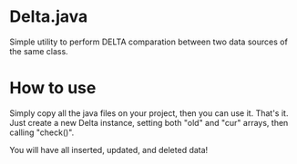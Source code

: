 # Delta.java
Simple utility to perform DELTA comparation between two data sources of the same class.


# How to use
Simply copy all the java files on your project, then you can use it. That's it.
Just create a new Delta instance, setting both "old" and "cur" arrays, then calling "check()".

You will have all inserted, updated, and deleted data!
